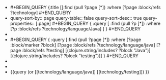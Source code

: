 - #+BEGIN_QUERY
  {:title
   [[:find (pull ?page [*]) 
     :where 
     [?page :block/refs ?technology]
  #+END_QUERY
- query-sort-by:: page
  query-table:: false
  query-sort-desc:: true
  query-properties:: [:page]
  #+BEGIN_QUERY
  {
  	:query [
  		:find (pull ?p [*]) 
  		:where 
              [?p :block/refs ?technology/language/Java]
  	]
  }
  #+END_QUERY
-
- #+BEGIN_QUERY
  {
   :query [:find (pull ?page [*])
   :where
   [?page :block/marker ?block]
   [?page :block/refs ?technology/language/java]
   [?page :block/refs ?testing]
   [(clojure.string/includes? ?block "Java")]
   [(clojure.string/includes? ?block "testing")]]
  }
  #+END_QUERY
-
-
- {{query (or [[technology/language/java]] [[technology/testing]]) }}
